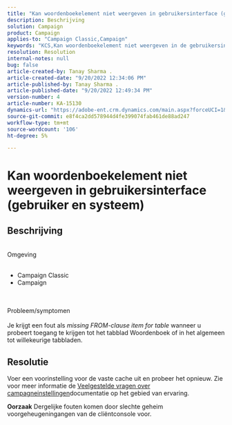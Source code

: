 ```yaml
---
title: "Kan woordenboekelement niet weergeven in gebruikersinterface (gebruiker en systeem)"
description: Beschrijving
solution: Campaign
product: Campaign
applies-to: "Campaign Classic,Campaign"
keywords: "KCS,Kan woordenboekelement niet weergeven in de gebruikersinterface"
resolution: Resolution
internal-notes: null
bug: false
article-created-by: Tanay Sharma .
article-created-date: "9/20/2022 12:34:06 PM"
article-published-by: Tanay Sharma .
article-published-date: "9/20/2022 12:49:34 PM"
version-number: 4
article-number: KA-15130
dynamics-url: "https://adobe-ent.crm.dynamics.com/main.aspx?forceUCI=1&pagetype=entityrecord&etn=knowledgearticle&id=49ebe07f-e038-ed11-9db1-002248086735"
source-git-commit: e8f4ca2dd578944d4fe399074fab461de88ad247
workflow-type: tm+mt
source-wordcount: '106'
ht-degree: 5%

---
```


# Kan woordenboekelement niet weergeven in gebruikersinterface (gebruiker en systeem)

## Beschrijving

<br>Omgeving<br><br>
- Campaign Classic
- Campaign



<br><br>Probleem/symptomen<br><br>
Je krijgt een fout als *missing FROM-clause item for table* wanneer u probeert toegang te krijgen tot het tabblad Woordenboek of in het algemeen tot willekeurige tabbladen.


## Resolutie






Voer een voorinstelling voor de vaste cache uit en probeer het opnieuw. Zie voor meer informatie de [Veelgestelde vragen over campagneinstellingen](https://experienceleague.adobe.com/docs/campaign-classic/using/getting-started/starting-with-adobe-campaign/faq/faq-campaign-config.html?lang=en)documentatie op het gebied van ervaring.


<b>Oorzaak</b>
Dergelijke fouten komen door slechte geheim voorgeheugeningangen van de cliëntconsole voor.
